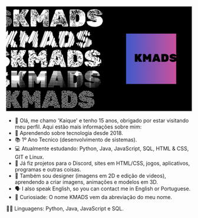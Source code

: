 ![KMADS](/KMADS-v3.png)

- 👋 Olá, me chamo 'Kaique' e tenho 15 anos, obrigado por estar visitando meu perfil. Aqui estão mais informações sobre mim:
- 📆 Aprendendo sobre tecnologia desde 2018.
- 📚 1º Ano Tecnico (desenvolvimento de sistemas).
- 💻 Atualmente estudando: Python, Java, JavaScript, SQL, HTML & CSS, GIT e Linux.
- 💼 Já fiz projetos para o Discord, sites em HTML/CSS, jogos, aplicativos, programas e outras coisas.
- 🎨 Também sou designer (imagens em 2D e edição de videos), aprendendo a criar imagens, animações e modelos em 3D.
- 🗣️ I also speak English, so you can contact me in English or Portuguese.
- 👤 Curiosiade: O nome KMADS vem da abreviação do meu nome.
 
🧑‍💻 Linguagens: Python, Java, JavaScript e SQL.

